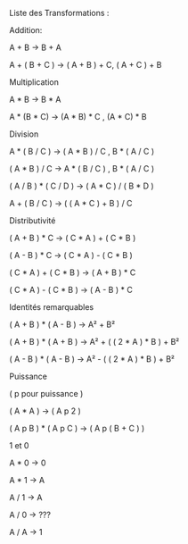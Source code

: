 Liste des Transformations :

Addition:

A + B -> B + A

A + ( B + C ) -> ( A + B ) + C, ( A + C ) + B

Multiplication

A * B -> B * A

A * (B * C) -> (A * B) * C , (A * C) * B

Division

A * ( B / C ) -> ( A * B ) / C , B * ( A / C )

( A * B ) / C -> A * ( B / C ) , B * ( A / C )

( A / B ) * ( C / D ) -> ( A * C ) / ( B * D )

A + ( B / C ) -> ( ( A * C ) + B ) / C

Distributivité

( A + B ) * C -> ( C * A ) + ( C * B )

( A - B ) * C -> ( C * A ) - ( C * B )

( C * A ) + ( C * B ) -> ( A + B ) * C

( C * A ) - ( C * B ) -> ( A - B ) * C

Identités remarquables

( A + B ) * ( A - B ) -> A² + B²

( A + B ) * ( A + B ) -> A² + ( ( 2 * A ) * B ) + B²

( A - B ) * ( A - B ) -> A² - ( ( 2 * A ) * B ) + B²

Puissance

( p pour puissance )

( A * A ) -> ( A p 2 )

( A p B ) * ( A p C ) -> ( A p ( B + C ) )

1 et 0

A * 0 -> 0

A * 1 -> A

A / 1 -> A

A / 0 -> ???

A / A -> 1
